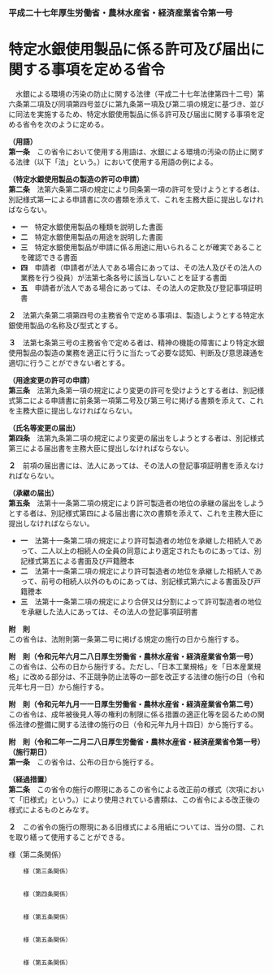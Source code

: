 ### 平成二十七年厚生労働省・農林水産省・経済産業省令第一号  
# 特定水銀使用製品に係る許可及び届出に関する事項を定める省令  
　水銀による環境の汚染の防止に関する法律（平成二十七年法律第四十二号）第六条第二項及び同項第四号並びに第九条第一項及び第二項の規定に基づき、並びに同法を実施するため、特定水銀使用製品に係る許可及び届出に関する事項を定める省令を次のように定める。  
  
**（用語）**  
**第一条**　この省令において使用する用語は、水銀による環境の汚染の防止に関する法律（以下「法」という。）において使用する用語の例による。  
  
**（特定水銀使用製品の製造の許可の申請）**  
**第二条**　法第六条第二項の規定により同条第一項の許可を受けようとする者は、別記様式第一による申請書に次の書類を添えて、これを主務大臣に提出しなければならない。  
* **一**　特定水銀使用製品の種類を説明した書面  
* **二**　特定水銀使用製品の用途を説明した書面  
* **三**　特定水銀使用製品が申請に係る用途に用いられることが確実であることを確認できる書面  
* **四**　申請者（申請者が法人である場合にあっては、その法人及びその法人の業務を行う役員）が法第七条各号に該当しないことを証する書面  
* **五**　申請者が法人である場合にあっては、その法人の定款及び登記事項証明書  
  
**２**　法第六条第二項第四号の主務省令で定める事項は、製造しようとする特定水銀使用製品の名称及び型式とする。  
  
**３**　法第七条第三号の主務省令で定める者は、精神の機能の障害により特定水銀使用製品の製造の業務を適正に行うに当たって必要な認知、判断及び意思疎通を適切に行うことができない者とする。  
  
**（用途変更の許可の申請）**  
**第三条**　法第九条第一項の規定により変更の許可を受けようとする者は、別記様式第二による申請書に前条第一項第二号及び第三号に掲げる書類を添えて、これを主務大臣に提出しなければならない。  
  
**（氏名等変更の届出）**  
**第四条**　法第九条第二項の規定により変更の届出をしようとする者は、別記様式第三による届出書を主務大臣に提出しなければならない。  
  
**２**　前項の届出書には、法人にあっては、その法人の登記事項証明書を添えなければならない。  
  
**（承継の届出）**  
**第五条**　法第十一条第二項の規定により許可製造者の地位の承継の届出をしようとする者は、別記様式第四による届出書に次の書類を添えて、これを主務大臣に提出しなければならない。  
* **一**　法第十一条第二項の規定により許可製造者の地位を承継した相続人であって、二人以上の相続人の全員の同意により選定されたものにあっては、別記様式第五による書面及び戸籍謄本  
* **二**　法第十一条第二項の規定により許可製造者の地位を承継した相続人であって、前号の相続人以外のものにあっては、別記様式第六による書面及び戸籍謄本  
* **三**　法第十一条第二項の規定により合併又は分割によって許可製造者の地位を承継した法人にあっては、その法人の登記事項証明書  
  
**附　則**  
この省令は、法附則第一条第二号に掲げる規定の施行の日から施行する。  
  
**附　則（令和元年六月二八日厚生労働省・農林水産省・経済産業省令第一号）**  
この省令は、公布の日から施行する。ただし、「日本工業規格」を「日本産業規格」に改める部分は、不正競争防止法等の一部を改正する法律の施行の日（令和元年七月一日）から施行する。  
  
**附　則（令和元年九月一一日厚生労働省・農林水産省・経済産業省令第二号）**  
この省令は、成年被後見人等の権利の制限に係る措置の適正化等を図るための関係法律の整備に関する法律の施行の日（令和元年九月十四日）から施行する。  
  
**附　則（令和二年一二月二八日厚生労働省・農林水産省・経済産業省令第一号）**  
**（施行期日）**  
**第一条**　この省令は、公布の日から施行する。  
  
**（経過措置）**  
**第二条**　この省令の施行の際現にあるこの省令による改正前の様式（次項において「旧様式」という。）により使用されている書類は、この省令による改正後の様式によるものとみなす。  
  
**２**　この省令の施行の際現にある旧様式による用紙については、当分の間、これを取り繕って使用することができる。  
  
様（第二条関係）  

          
        様（第三条関係）  

          
        様（第四条関係）  

          
        様（第五条関係）  

          
        様（第五条関係）  

          
        様（第五条関係）  

          
        